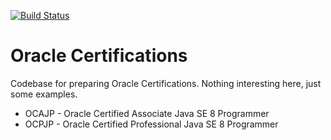 [![Build Status][travis-img]][travis]

# Oracle Certifications

Codebase for preparing Oracle Certifications. Nothing interesting here, just some examples.

- OCAJP - Oracle Certified Associate Java SE 8 Programmer
- OCPJP - Oracle Certified Professional Java SE 8 Programmer

[travis]: https://travis-ci.org/mincong-h/oracle-certification
[travis-img]: https://travis-ci.org/mincong-h/oracle-certification.svg?branch=master
